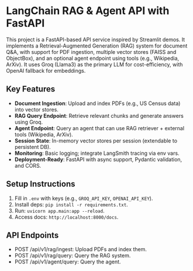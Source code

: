# LangChain RAG & Agent API with FastAPI

This project is a FastAPI-based API service inspired by Streamlit demos. It implements a Retrieval-Augmented Generation (RAG) system for document Q&A, with support for PDF ingestion, multiple vector stores (FAISS and ObjectBox), and an optional agent endpoint using tools (e.g., Wikipedia, ArXiv). It uses Groq (Llama3) as the primary LLM for cost-efficiency, with OpenAI fallback for embeddings.

## Key Features
- **Document Ingestion**: Upload and index PDFs (e.g., US Census data) into vector stores.
- **RAG Query Endpoint**: Retrieve relevant chunks and generate answers using Groq.
- **Agent Endpoint**: Query an agent that can use RAG retriever + external tools (Wikipedia, ArXiv).
- **Session State**: In-memory vector stores per session (extendable to persistent DB).
- **Monitoring**: Basic logging; integrate LangSmith tracing via env vars.
- **Deployment-Ready**: FastAPI with async support, Pydantic validation, and CORS.

## Setup Instructions
1. Fill in `.env` with keys  (e.g., `GROQ_API_KEY`, `OPENAI_API_KEY`).
2. Install deps: `pip install -r requirements.txt`.
3. Run: `uvicorn app.main:app --reload`.
4. Access docs: `http://localhost:8000/docs`.

## API Endpoints
- POST /api/v1/rag/ingest: Upload PDFs and index them.
- POST /api/v1/rag/query: Query the RAG system.
- POST /api/v1/agent/query: Query the agent.

